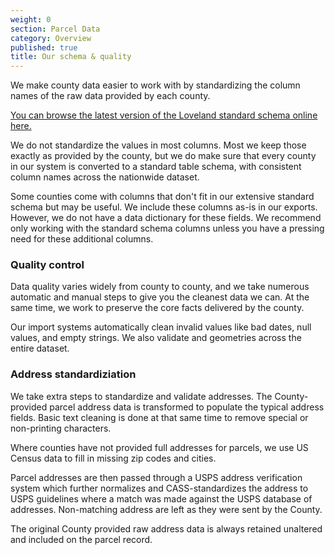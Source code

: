 ```yaml
---
weight: 0
section: Parcel Data
category: Overview
published: true
title: Our schema & quality
---
```


We make county data easier to work with by standardizing the column names of the raw data provided by each county.

[You can browse the latest version of the Loveland standard schema online here.](https://docs.google.com/spreadsheets/d/14RcBKyiEGa7q-SR0rFnDHVcovb9uegPJ3sfb3WlNPc0/edit#gid=1010834424)

We do not standardize the values in most columns. Most we keep those exactly as provided by the county, but we do make sure that every county in our system is converted to a standard table schema, with consistent column names across the nationwide dataset.

Some counties come with columns that don't fit in our extensive standard schema but may be useful. We include these columns as-is in our exports. However, we do not have a data dictionary for these fields. We recommend only working with the standard schema columns unless you have a pressing need for these additional columns.

### Quality control

Data quality varies widely from county to county, and we take numerous automatic and manual steps to give you the cleanest data we can. At the same time, we work to preserve the core facts delivered by the county.

Our import systems automatically clean invalid values like bad dates, null values, and empty strings. We also validate and geometries across the entire dataset.

### Address standardiziation

We take extra steps to standardize and validate addresses. The County-provided parcel address data is transformed to populate the typical address fields. Basic text cleaning is done at that same time to remove special or non-printing characters.

Where counties have not provided full addresses for parcels, we use US Census data to fill in missing zip codes and cities.

Parcel addresses are then passed through a USPS address verification system which further normalizes and CASS-standardizes the address to USPS guidelines where a match was made against the USPS database of addresses. Non-matching address are left as they were sent by the County.

The original County provided raw address data is always retained unaltered and included on the parcel record.
